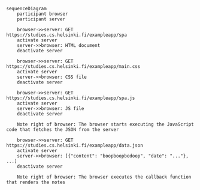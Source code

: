     sequenceDiagram
        participant browser
        participant server

        browser->>server: GET https://studies.cs.helsinki.fi/exampleapp/spa
        activate server
        server->>browser: HTML document
        deactivate server

        browser->>server: GET https://studies.cs.helsinki.fi/exampleapp/main.css
        activate server
        server->>browser: CSS file
        deactivate server

        browser->>server: GET https://studies.cs.helsinki.fi/exampleapp/spa.js
        activate server
        server->>browser: JS file
        deactivate server

        Note right of browser: The browser starts executing the JavaScript code that fetches the JSON from the server

        browser->>server: GET https://studies.cs.helsinki.fi/exampleapp/data.json
        activate server
        server->>browser: [{"content": "boopboopbedoop", "date": "..."}, ...]
        deactivate server

        Note right of browser: The browser executes the callback function that renders the notes